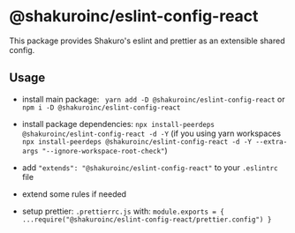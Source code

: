 # @shakuroinc/eslint-config-react

This package provides Shakuro's eslint and prettier as an extensible shared config.

## Usage

- install main package: ` yarn add -D @shakuroinc/eslint-config-react` or `npm i -D @shakuroinc/eslint-config-react`

- install package dependencies: `npx install-peerdeps @shakuroinc/eslint-config-react -d -Y` (if you using yarn workspaces `npx install-peerdeps @shakuroinc/eslint-config-react -d -Y --extra-args "--ignore-workspace-root-check"`)

- add `"extends": "@shakuroinc/eslint-config-react"` to your `.eslintrc` file

- extend some rules if needed

- setup prettier: `.prettierrc.js` with: `module.exports = { ...require("@shakuroinc/eslint-config-react/prettier.config") }`
